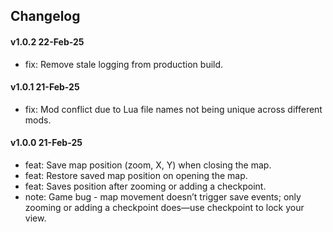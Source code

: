 ## Changelog

#### v1.0.2 22-Feb-25

- fix: Remove stale logging from production build.

#### v1.0.1 21-Feb-25

- fix: Mod conflict due to Lua file names not being unique across different mods.

#### v1.0.0 21-Feb-25

- feat: Save map position (zoom, X, Y) when closing the map.
- feat: Restore saved map position on opening the map.
- feat: Saves position after zooming or adding a checkpoint.
- note: Game bug - map movement doesn’t trigger save events; only zooming or adding a checkpoint does—use checkpoint to lock your view.
